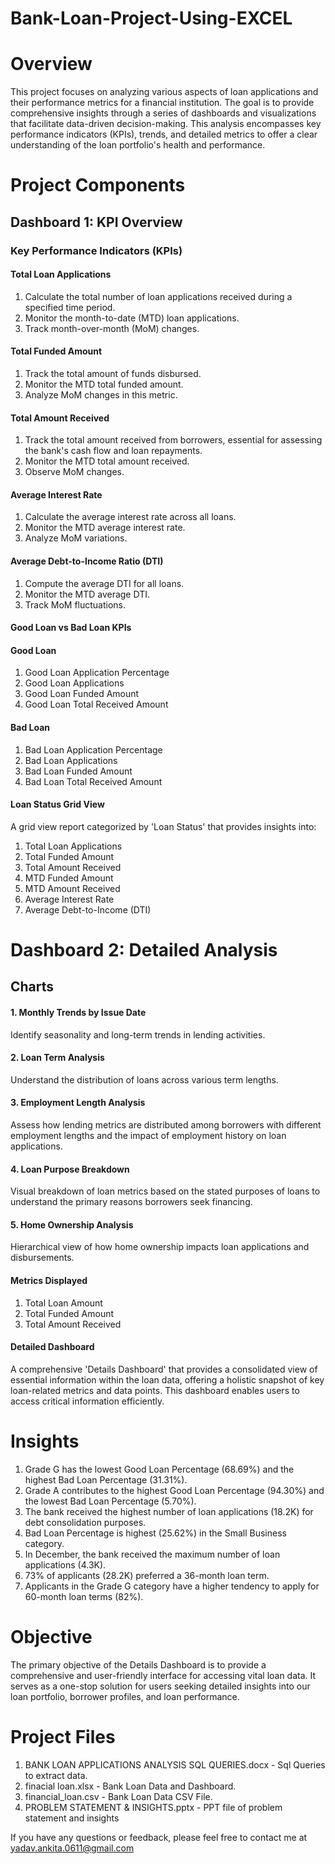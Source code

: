 # Bank-Loan-Project-Using-EXCEL
# Overview
This project focuses on analyzing various aspects of loan applications and their performance metrics for a financial institution. The goal is to provide comprehensive insights through a series of dashboards and visualizations that facilitate data-driven decision-making. This analysis encompasses key performance indicators (KPIs), trends, and detailed metrics to offer a clear understanding of the loan portfolio's health and performance.
# Project Components
## Dashboard 1: KPI Overview
### Key Performance Indicators (KPIs)
#### Total Loan Applications
1. Calculate the total number of loan applications received during a specified time period.
2. Monitor the month-to-date (MTD) loan applications.
3. Track month-over-month (MoM) changes.
#### Total Funded Amount
1. Track the total amount of funds disbursed.
2. Monitor the MTD total funded amount.
3. Analyze MoM changes in this metric.
#### Total Amount Received
1. Track the total amount received from borrowers, essential for assessing the bank's cash flow and loan repayments.
2. Monitor the MTD total amount received.
3. Observe MoM changes.
#### Average Interest Rate
1. Calculate the average interest rate across all loans.
2. Monitor the MTD average interest rate.
3. Analyze MoM variations.
#### Average Debt-to-Income Ratio (DTI)
1. Compute the average DTI for all loans.
2. Monitor the MTD average DTI.
3. Track MoM fluctuations.
#### Good Loan vs Bad Loan KPIs
#### Good Loan
1. Good Loan Application Percentage
2. Good Loan Applications
3. Good Loan Funded Amount
4. Good Loan Total Received Amount
#### Bad Loan
1. Bad Loan Application Percentage
2. Bad Loan Applications
3. Bad Loan Funded Amount
4. Bad Loan Total Received Amount
#### Loan Status Grid View
A grid view report categorized by 'Loan Status' that provides insights into:
1. Total Loan Applications
2. Total Funded Amount
3. Total Amount Received
4. MTD Funded Amount
5. MTD Amount Received
6. Average Interest Rate
7. Average Debt-to-Income (DTI)
# Dashboard 2: Detailed Analysis
## Charts
#### 1. Monthly Trends by Issue Date
Identify seasonality and long-term trends in lending activities.
#### 2. Loan Term Analysis
Understand the distribution of loans across various term lengths.
#### 3. Employment Length Analysis
Assess how lending metrics are distributed among borrowers with different employment lengths and the impact of employment history on loan applications.
#### 4. Loan Purpose Breakdown
Visual breakdown of loan metrics based on the stated purposes of loans to understand the primary reasons borrowers seek financing.
#### 5. Home Ownership Analysis
Hierarchical view of how home ownership impacts loan applications and disbursements.
#### Metrics Displayed
1. Total Loan Amount
2. Total Funded Amount
3. Total Amount Received
#### Detailed Dashboard
A comprehensive 'Details Dashboard' that provides a consolidated view of essential information within the loan data, offering a holistic snapshot of key loan-related metrics and data points. This dashboard enables users to access critical information efficiently.
# Insights
1. Grade G has the lowest Good Loan Percentage (68.69%) and the highest Bad Loan Percentage (31.31%).
2. Grade A contributes to the highest Good Loan Percentage (94.30%) and the lowest Bad Loan Percentage (5.70%).
3. The bank received the highest number of loan applications (18.2K) for debt consolidation purposes.
4. Bad Loan Percentage is highest (25.62%) in the Small Business category.
5. In December, the bank received the maximum number of loan applications (4.3K).
6. 73% of applicants (28.2K) preferred a 36-month loan term.
7. Applicants in the Grade G category have a higher tendency to apply for 60-month loan terms (82%).
# Objective
The primary objective of the Details Dashboard is to provide a comprehensive and user-friendly interface for accessing vital loan data. It serves as a one-stop solution for users seeking detailed insights into our loan portfolio, borrower profiles, and loan performance.
# Project Files
1. BANK LOAN APPLICATIONS ANALYSIS SQL QUERIES.docx - Sql Queries to extract data.
2. finacial loan.xlsx - Bank Loan Data and Dashboard.
3. financial_loan.csv - Bank Loan Data CSV File.
4. PROBLEM STATEMENT & INSIGHTS.pptx - PPT file of problem statement and insights

If you have any questions or feedback, please feel free to contact me at yadav.ankita.0611@gmail.com
